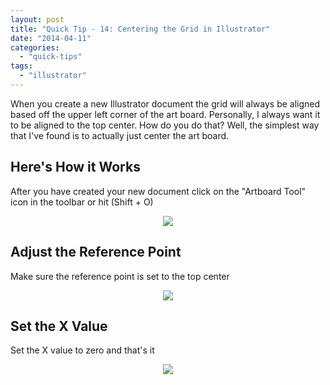 ```yaml
---
layout: post
title: "Quick Tip - 14: Centering the Grid in Illustrator"
date: "2014-04-11"
categories: 
  - "quick-tips"
tags: 
  - "illustrator"
---
```


<p class="intro"><span class="dropcap">W</span>hen you create a new Illustrator document the grid will always be aligned based off the upper left corner of the art board. Personally, I always want it to be aligned to the top center. How do you do that? Well, the simplest way that I've found is to actually just center the art board.</p>

<style>
.demoBox {text-align:center}
.demoBox img {margin-bottom: 0 !important} 
</style>

## Here's How it Works

After you have created your new document click on the "Artboard Tool" icon in the toolbar or hit (Shift + O)

<div class="demoBox">
<img src="../../assets/img/content/uploads/2014/artboard-tool.png">
</div>

## Adjust the Reference Point

Make sure the reference point is set to the top center

<div class="demoBox">
<img src="../../assets/img/content/uploads/2014/reference-point.png">
</div>

## Set the X Value

Set the X value to zero and that's it

<div class="demoBox">
<img src="../../assets/img/content/uploads/2014/x-value.png">
</div>
